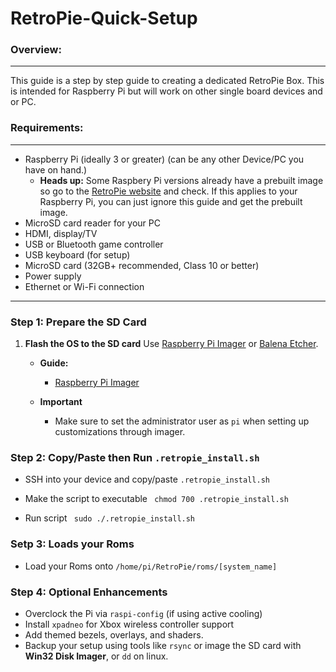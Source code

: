 # RetroPie-Quick-Setup

### Overview:
---
This guide is a step by step guide to creating a dedicated RetroPie Box. This is intended for Raspberry Pi but will work on other single board devices and or PC.

### Requirements:
---

* Raspberry Pi (ideally 3 or greater) (can be any other Device/PC you have on hand.)
    * **Heads up:** Some Raspbery Pi versions already have a prebuilt image so go to the [ RetroPie website](https://retropie.org.uk/download/) and check. If this applies to your Raspberry Pi, you can just ignore this guide and get the prebuilt image.
* MicroSD card reader for your PC
* HDMI, display/TV
* USB or Bluetooth game controller
* USB keyboard (for setup)
* MicroSD card (32GB+ recommended, Class 10 or better)
* Power supply
* Ethernet or Wi-Fi connection


---

### Step 1: Prepare the SD Card

1. **Flash the OS to the SD card**
   Use [Raspberry Pi Imager](https://www.raspberrypi.com/software/) or [Balena Etcher](https://etcher.io).

    * **Guide:**
        - [Raspberry Pi Imager](https://www.raspberrypi.com/documentation/computers/getting-started.html#raspberry-pi-imager)

    * **Important**
        - Make sure to set the administrator user as ```pi``` when setting up customizations through imager.

### Step 2: Copy/Paste then Run ```.retropie_install.sh```

- SSH into your device and copy/paste ```.retropie_install.sh``` 

- Make the script to executable ``` chmod 700 .retropie_install.sh```

- Run script ``` sudo ./.retropie_install.sh```


### Setp 3: Loads your Roms

- Load your Roms onto `/home/pi/RetroPie/roms/[system_name]`

### Step 4: Optional Enhancements

* Overclock the Pi via `raspi-config` (if using active cooling)
* Install `xpadneo` for Xbox wireless controller support
* Add themed bezels, overlays, and shaders.
* Backup your setup using tools like `rsync` or image the SD card with **Win32 Disk Imager**, or `dd` on linux.